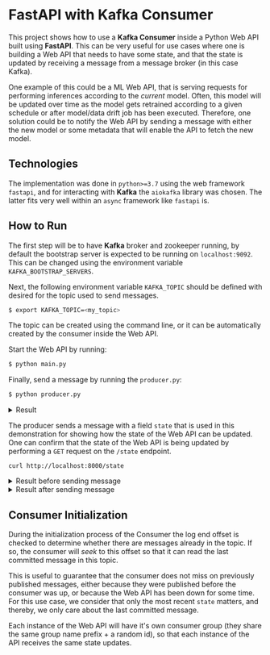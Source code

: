 # FastAPI with Kafka Consumer

This project shows how to use a **Kafka Consumer** inside a Python Web API built using 
**FastAPI**. This can be very useful for use cases where one is building a Web API that 
needs to have some state, and that the state is updated by receiving a message from a 
message broker (in this case Kafka).

One example of this could be a ML Web API, that is serving requests for performing 
inferences according to the *current* model. Often, this model will be updated over time
as the model gets retrained according to a given schedule or after model/data drift job 
has been executed. Therefore, one solution could be to notify the Web API by sending a 
message with either the new model or some metadata that will enable the API to fetch the
new model.

## Technologies

The implementation was done in `python>=3.7` using the web framework `fastapi`, and for 
interacting with **Kafka** the `aiokafka` library was chosen. The latter fits very well
within an `async` framework like `fastapi` is.

## How to Run

The first step will be to have **Kafka** broker and zookeeper running, by default the bootstrap server is expected to be running on `localhost:9092`. This can be changed using the 
environment variable `KAFKA_BOOTSTRAP_SERVERS`. 

Next, the following environment variable `KAFKA_TOPIC` should be defined with desired for the topic used to send messages.

```bash
$ export KAFKA_TOPIC=<my_topic>
```

The topic can be created using the command line, or it can be automatically created by 
the consumer inside the Web API.

Start the Web API by running:

```bash
$ python main.py
``` 

Finally, send a message by running the `producer.py`:

```bash
$ python producer.py
```

<details>
    <summary>Result</summary>

    ```
    Sending message with value: {'message_id': '4142', 'text': 'some text', 'state': 96}
    ```

</details>


The producer sends a message with a field `state` that is used in this demonstration for
showing how the state of the Web API can be updated. One can confirm that the state of the
Web API is being updated by performing a `GET` request on the `/state` endpoint.

```
curl http://localhost:8000/state
```

<details>
    <summary>Result before sending message</summary>

    ```
    {"state":0}
    ```

</details>

<details>
    <summary>Result after sending message</summary>

    ```
    {"state":23}
    ```    
    The actual value will vary given it's a random number.
</details>


## Consumer Initialization

During the initialization process of the Consumer the log end offset is checked to determine whether there are messages already in the topic. If so, the consumer will *seek* to this offset so that it can read the last committed message in this topic.

This is useful to guarantee that the consumer does not miss on previously published messages, either because they were published before the consumer was up, or because the Web API has been down for some time. For this use case, we consider that only the most recent `state` matters, and thereby, we only care about the last committed message.

Each instance of the Web API will have it's own consumer group (they share the same group name prefix + a random id), so that each instance of the API receives the same state updates.
  